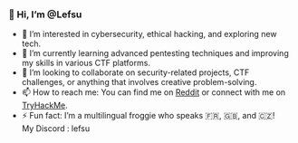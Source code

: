 ### 👋 Hi, I’m @Lefsu

- 👀 I’m interested in cybersecurity, ethical hacking, and exploring new tech.
- 🌱 I’m currently learning advanced pentesting techniques and improving my skills in various CTF platforms.
- 💞️ I’m looking to collaborate on security-related projects, CTF challenges, or anything that involves creative problem-solving.
- 📫 How to reach me: You can find me on [Reddit](https://www.reddit.com/user/Lefsuu/) or connect with me on [TryHackMe](https://tryhackme.com/p/Lefsu).
- ⚡ Fun fact: I’m a multilingual froggie who speaks 🇫🇷, 🇬🇧, and 🇨🇿!<br>
My Discord : lefsu
